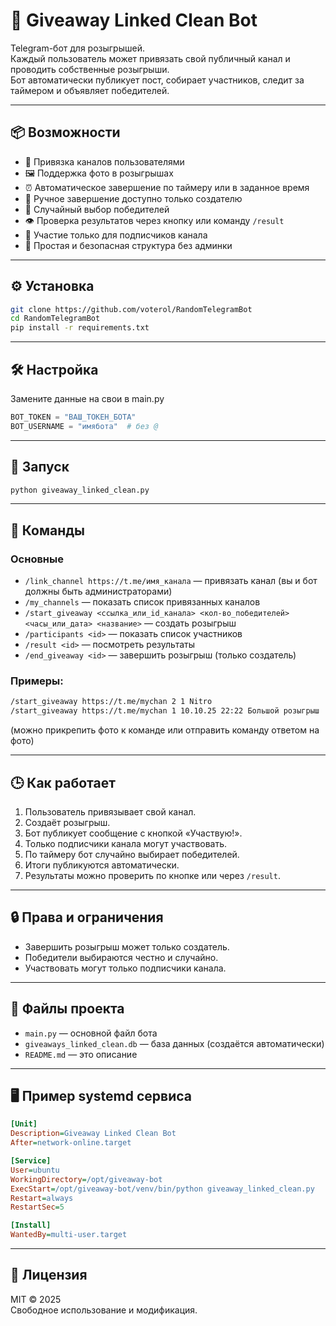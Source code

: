 # 🎁 Giveaway Linked Clean Bot

Telegram-бот для розыгрышей.  
Каждый пользователь может привязать свой публичный канал и проводить собственные розыгрыши.  
Бот автоматически публикует пост, собирает участников, следит за таймером и объявляет победителей.

---

## 📦 Возможности

- 🔗 Привязка каналов пользователями
- 🖼 Поддержка фото в розыгрышах
- ⏰ Автоматическое завершение по таймеру или в заданное время
- 🧾 Ручное завершение доступно только создателю
- 🎲 Случайный выбор победителей
- 👁 Проверка результатов через кнопку или команду `/result`
- 📡 Участие только для подписчиков канала
- 🧠 Простая и безопасная структура без админки

---

## ⚙️ Установка

```bash
git clone https://github.com/voterol/RandomTelegramBot
cd RandomTelegramBot
pip install -r requirements.txt
```

---

## 🛠 Настройка

Замените данные на свои в main.py

```python
BOT_TOKEN = "ВАШ_ТОКЕН_БОТА"
BOT_USERNAME = "имябота"  # без @
```

---

## 🚀 Запуск

```bash
python giveaway_linked_clean.py
```

---

## 💬 Команды

### Основные

- `/link_channel https://t.me/имя_канала` — привязать канал (вы и бот должны быть администраторами)
- `/my_channels` — показать список привязанных каналов
- `/start_giveaway <ссылка_или_id_канала> <кол-во_победителей> <часы_или_дата> <название>` — создать розыгрыш
- `/participants <id>` — показать список участников
- `/result <id>` — посмотреть результаты
- `/end_giveaway <id>` — завершить розыгрыш (только создатель)

### Примеры:

```bash
/start_giveaway https://t.me/mychan 2 1 Nitro
/start_giveaway https://t.me/mychan 1 10.10.25 22:22 Большой розыгрыш
```
(можно прикрепить фото к команде или отправить команду ответом на фото)

---

## 🕒 Как работает

1. Пользователь привязывает свой канал.
2. Создаёт розыгрыш.
3. Бот публикует сообщение с кнопкой «Участвую!».
4. Только подписчики канала могут участвовать.
5. По таймеру бот случайно выбирает победителей.
6. Итоги публикуются автоматически.
7. Результаты можно проверить по кнопке или через `/result`.

---

## 🔒 Права и ограничения

- Завершить розыгрыш может только создатель.
- Победители выбираются честно и случайно.
- Участвовать могут только подписчики канала.

---

## 📂 Файлы проекта

- `main.py` — основной файл бота  
- `giveaways_linked_clean.db` — база данных (создаётся автоматически)  
- `README.md` — это описание

---

## 🖥️ Пример systemd сервиса

```ini
[Unit]
Description=Giveaway Linked Clean Bot
After=network-online.target

[Service]
User=ubuntu
WorkingDirectory=/opt/giveaway-bot
ExecStart=/opt/giveaway-bot/venv/bin/python giveaway_linked_clean.py
Restart=always
RestartSec=5

[Install]
WantedBy=multi-user.target
```

---

## 📄 Лицензия

MIT © 2025  
Свободное использование и модификация.


